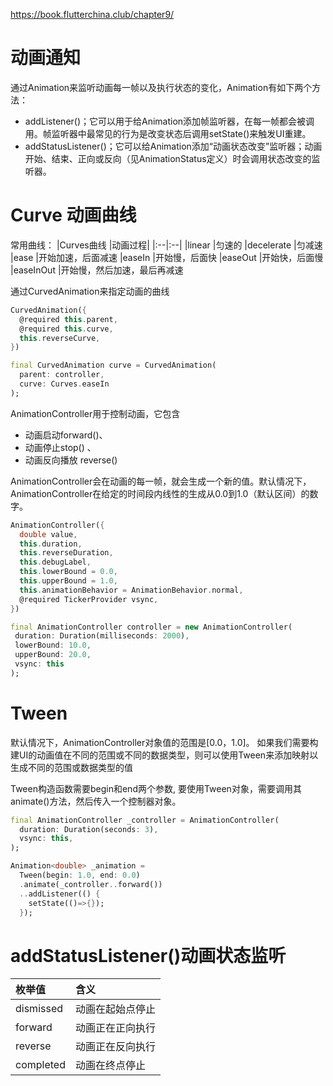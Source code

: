 https://book.flutterchina.club/chapter9/


# 动画通知

通过Animation来监听动画每一帧以及执行状态的变化，Animation有如下两个方法：

* addListener()；它可以用于给Animation添加帧监听器，在每一帧都会被调用。帧监听器中最常见的行为是改变状态后调用setState()来触发UI重建。
* addStatusListener()；它可以给Animation添加“动画状态改变”监听器；动画开始、结束、正向或反向（见AnimationStatus定义）时会调用状态改变的监听器。

# Curve 动画曲线

常用曲线：
|Curves曲线	|动画过程|
|:--|:--|
|linear	|匀速的
|decelerate	|匀减速
|ease	|开始加速，后面减速
|easeIn	|开始慢，后面快
|easeOut	|开始快，后面慢
|easeInOut	|开始慢，然后加速，最后再减速

通过CurvedAnimation来指定动画的曲线
```dart
CurvedAnimation({
  @required this.parent,
  @required this.curve,
  this.reverseCurve,
})

final CurvedAnimation curve = CurvedAnimation(
  parent: controller,
  curve: Curves.easeIn
);
```

AnimationController用于控制动画，它包含
* 动画启动forward()、
* 动画停止stop() 、
* 动画反向播放 reverse()

AnimationController会在动画的每一帧，就会生成一个新的值。默认情况下，AnimationController在给定的时间段内线性的生成从0.0到1.0（默认区间）的数字。 
```dart
AnimationController({
  double value,
  this.duration,
  this.reverseDuration,
  this.debugLabel,
  this.lowerBound = 0.0,
  this.upperBound = 1.0,
  this.animationBehavior = AnimationBehavior.normal,
  @required TickerProvider vsync,
})

final AnimationController controller = new AnimationController(
 duration: Duration(milliseconds: 2000),
 lowerBound: 10.0,
 upperBound: 20.0,
 vsync: this
);
```

# Tween
默认情况下，AnimationController对象值的范围是[0.0，1.0]。
如果我们需要构建UI的动画值在不同的范围或不同的数据类型，则可以使用Tween来添加映射以生成不同的范围或数据类型的值

Tween构造函数需要begin和end两个参数,
要使用Tween对象，需要调用其animate()方法，然后传入一个控制器对象。
```dart
final AnimationController _controller = AnimationController(
  duration: Duration(seconds: 3),
  vsync: this,
);

Animation<double> _animation =
  Tween(begin: 1.0, end: 0.0)
  .animate(_controller..forward())
  ..addListener(() {
    setState(()=>{});
  });
```

# addStatusListener()动画状态监听
|枚举值	|含义
|:--|:--
|dismissed	|动画在起始点停止
|forward	|动画正在正向执行
|reverse	|动画正在反向执行
|completed	|动画在终点停止